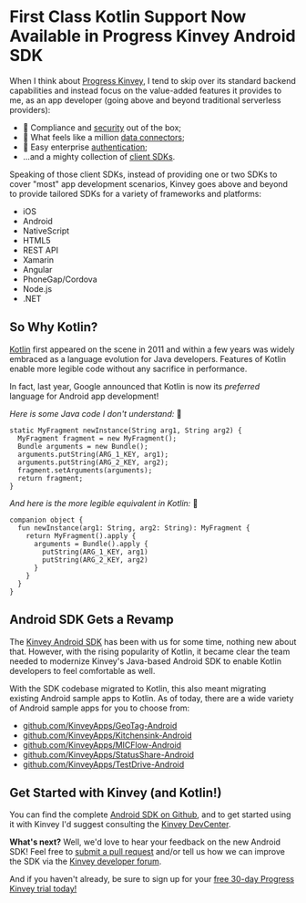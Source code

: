 # First Class Kotlin Support Now Available in Progress Kinvey Android SDK

When I think about [Progress Kinvey](https://www.progress.com/kinvey), I tend to skip over its standard backend capabilities and instead focus on the value-added features it provides to me, as an app developer (going above and beyond traditional serverless providers):

- 🔐 Compliance and [security](https://www.progress.com/kinvey/enterprise-security) out of the box;
- 🔌 What feels like a million [data connectors](https://www.progress.com/kinvey/data-pipeline);
- 👤 Easy enterprise [authentication](https://devcenter.kinvey.com/rest/guides/mobile-identity-connect);
- ...and a mighty collection of [client SDKs](https://devcenter.kinvey.com).

Speaking of those client SDKs, instead of providing one or two SDKs to cover "most" app development scenarios, Kinvey goes above and beyond to provide tailored SDKs for a variety of frameworks and platforms:

- iOS
- Android
- NativeScript
- HTML5
- REST API
- Xamarin
- Angular
- PhoneGap/Cordova
- Node.js
- .NET

## So Why Kotlin?

[Kotlin](https://kotlinlang.org/) first appeared on the scene in 2011 and within a few years was widely embraced as a language evolution for Java developers. Features of Kotlin enable more legible code without any sacrifice in performance.

In fact, last year, Google announced that Kotlin is now its *preferred* language for Android app development!

*Here is some Java code I don't understand:* 😬

	static MyFragment newInstance(String arg1, String arg2) {
	  MyFragment fragment = new MyFragment();
	  Bundle arguments = new Bundle();
	  arguments.putString(ARG_1_KEY, arg1);
	  arguments.putString(ARG_2_KEY, arg2);
	  fragment.setArguments(arguments);
	  return fragment;
	}

*And here is the more legible equivalent in Kotlin:* 🤩

	companion object {
	  fun newInstance(arg1: String, arg2: String): MyFragment {
	    return MyFragment().apply {
	      arguments = Bundle().apply {
	        putString(ARG_1_KEY, arg1)
	        putString(ARG_2_KEY, arg2)
	      }
	    }
	  }
	}

## Android SDK Gets a Revamp

The [Kinvey Android SDK](https://github.com/Kinvey/android-sdk) has been with us for some time, nothing new about that. However, with the rising popularity of Kotlin, it became clear the team needed to modernize Kinvey's Java-based Android SDK to enable Kotlin developers to feel comfortable as well.

With the SDK codebase migrated to Kotlin, this also meant migrating existing Android sample apps to Kotlin. As of today, there are a wide variety of Android sample apps for you to choose from:

- [github.com/KinveyApps/GeoTag-Android](https://github.com/KinveyApps/GeoTag-Android)
- [github.com/KinveyApps/Kitchensink-Android](https://github.com/KinveyApps/Kitchensink-Android)
- [github.com/KinveyApps/MICFlow-Android](https://github.com/KinveyApps/MICFlow-Android)
- [github.com/KinveyApps/StatusShare-Android](https://github.com/KinveyApps/StatusShare-Android)
- [github.com/KinveyApps/TestDrive-Android](https://github.com/KinveyApps/TestDrive-Android)

## Get Started with Kinvey (and Kotlin!)

You can find the complete [Android SDK on Github](https://github.com/Kinvey/android-sdk), and to get started using it with Kinvey I'd suggest consulting the [Kinvey DevCenter](https://devcenter.kinvey.com/android/guides).

**What's next?** Well, we'd love to hear your feedback on the new Android SDK! Feel free to [submit a pull request](https://github.com/Kinvey/android-sdk) and/or tell us how we can improve the SDK via the [Kinvey developer forum](https://support.kinvey.com/support/discussions).

And if you haven't already, be sure to sign up for your [free 30-day Progress Kinvey trial today!](https://console.kinvey.com/sign-up)